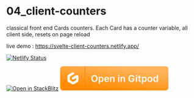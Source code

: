 # 04_client-counters

classical front end Cards counters. Each Card has a counter variable, all client side, resets on page reload

live demo : https://svelte-client-counters.netlify.app/

[![Netlify Status](https://api.netlify.com/api/v1/badges/e24c6238-9f4e-48cc-9391-f215fcd36c9a/deploy-status)](https://svelte-client-counters.netlify.app/)

[![Open in StackBlitz](https://developer.stackblitz.com/img/open_in_stackblitz.svg)](https://stackblitz.com/github/MicroWebStacks/svelte-examples/tree/main/04_client-counters)
[![open in Gitpod](../media/gitpod.svg)](https://gitpod.io/?on=gitpod#https://github.com/MicroWebStacks/svelte-examples/tree/main/04_client-counters)
